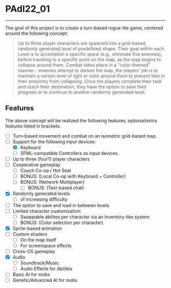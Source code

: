 # PAdI22_01

---

The goal of this project is to create a turn-based rogue-lite game, centered around the following concept:

> Up to three player characters are spawned into a grid-based, randomly generated level of predefined shape.
> Their goal within each Level is to accomplish a specific quest (e.g., eliminate five enemies), before traveling to a specific point on the map, as the map begins to collapse around them.
> Combat takes place in a "color-themed" manner - enemies attempt to darken the map, the players' job is to maintain a certain level of light or color around them to prevent tiles in their proximity from collapsing.
> Once the players complete their task and reach their destination, they have the option to save their progress or to continue to another randomly generated level. 

## Features

The above concept will be realized the following features, optional/extra features listed in brackets.

 - [ ] Turn-based movement and combat on an isometric grid-based map.
 - [ ] Support for the following input devices:
   - [x] Keyboard
   - [ ] SFML-compatible Controllers as input devices.
 - [ ] Up to three (four?) player characters
 - [ ] Cooperative gameplay
   - [ ] Couch Co-op / Hot Seat
   - [ ] BONUS: (Local Co-op with Keyboard + Controller)
   - [ ] BONUS: (Network Multiplayer)
     - [ ] BONUS: (Text-based chat)
 - [x] Randomly generated levels
   - [ ] of increasing difficulty
 - [ ] The option to save and load in between levels
 - [ ] Limited character customization:
   - [ ] Swappable abilites per character via an Inventory-like system
   - [ ] BONUS: (Color selection per character)
 - [x] Sprite-based animation
 - [ ] Custom shaders
   - [ ] On the map itself
   - [ ] For screenspace effects
 - [ ] Cross-OS gameplay
 - [x] Audio
   - [ ] Soundtrack/Music
   - [ ] Audio Effects for Abilites
 - [ ] Basic AI for mobs
 - [ ] Genetic/Advanced AI for mobs